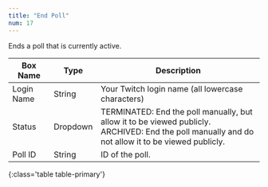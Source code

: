 ```yaml
---
title: "End Poll"
num: 17
---
```


Ends a poll that is currently active.

| Box Name | Type | Description | 
|-------|--------|--------
|Login Name|String|Your Twitch login name (all lowercase characters)
|Status|Dropdown|TERMINATED: End the poll manually, but allow it to be viewed publicly.<br/>ARCHIVED: End the poll manually and do not allow it to be viewed publicly.
|Poll ID| String|	ID of the poll.|
{:class='table table-primary'}











